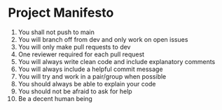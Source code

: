 # Project Manifesto

1. You shall not push to main
2. You will branch off from dev and only work on open issues 
3. You will only make pull requests to dev
4. One reviewer required for each pull request
5. You will always write clean code and include explanatory comments
6. You will always include a helpful commit message
7. You will try and work in a pair/group when possible
8. You should always be able to explain your code
9. You should not be afraid to ask for help
10. Be a decent human being
